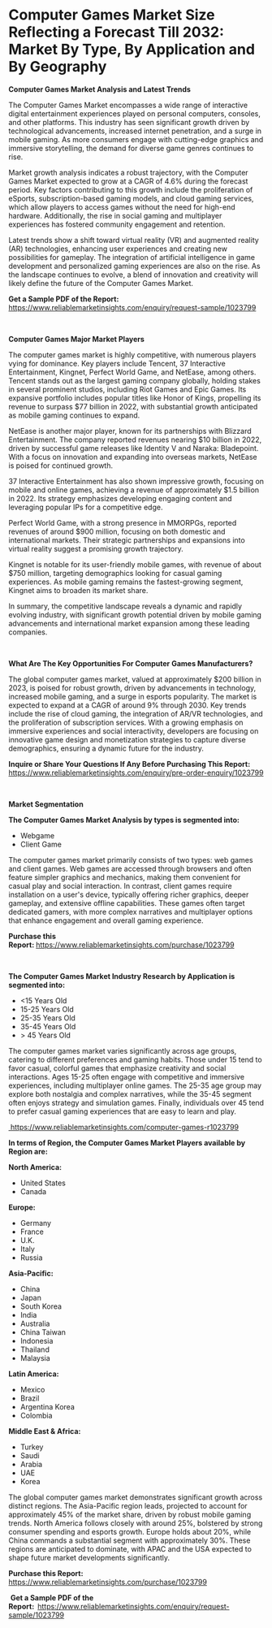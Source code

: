 <p><h1>Computer Games Market Size Reflecting a Forecast Till 2032: Market By Type, By Application and By Geography</h1></p><p><strong>Computer Games Market Analysis and Latest Trends</strong></p>
<p><p>The Computer Games Market encompasses a wide range of interactive digital entertainment experiences played on personal computers, consoles, and other platforms. This industry has seen significant growth driven by technological advancements, increased internet penetration, and a surge in mobile gaming. As more consumers engage with cutting-edge graphics and immersive storytelling, the demand for diverse game genres continues to rise.</p><p>Market growth analysis indicates a robust trajectory, with the Computer Games Market expected to grow at a CAGR of 4.6% during the forecast period. Key factors contributing to this growth include the proliferation of eSports, subscription-based gaming models, and cloud gaming services, which allow players to access games without the need for high-end hardware. Additionally, the rise in social gaming and multiplayer experiences has fostered community engagement and retention.</p><p>Latest trends show a shift toward virtual reality (VR) and augmented reality (AR) technologies, enhancing user experiences and creating new possibilities for gameplay. The integration of artificial intelligence in game development and personalized gaming experiences are also on the rise. As the landscape continues to evolve, a blend of innovation and creativity will likely define the future of the Computer Games Market.</p></p>
<p><strong>Get a Sample PDF of the Report:&nbsp;</strong> <a href="https://www.reliablemarketinsights.com/enquiry/request-sample/1023799?utm_campaign=3712&utm_medium=2&utm_source=Github&utm_content=ia&utm_term=16042025&utm_id=computer-games">https://www.reliablemarketinsights.com/enquiry/request-sample/1023799</a></p>
<p>&nbsp;</p>
<p><strong>Computer Games Major Market Players</strong></p>
<p><p>The computer games market is highly competitive, with numerous players vying for dominance. Key players include Tencent, 37 Interactive Entertainment, Kingnet, Perfect World Game, and NetEase, among others. Tencent stands out as the largest gaming company globally, holding stakes in several prominent studios, including Riot Games and Epic Games. Its expansive portfolio includes popular titles like Honor of Kings, propelling its revenue to surpass $77 billion in 2022, with substantial growth anticipated as mobile gaming continues to expand.</p><p>NetEase is another major player, known for its partnerships with Blizzard Entertainment. The company reported revenues nearing $10 billion in 2022, driven by successful game releases like Identity V and Naraka: Bladepoint. With a focus on innovation and expanding into overseas markets, NetEase is poised for continued growth.</p><p>37 Interactive Entertainment has also shown impressive growth, focusing on mobile and online games, achieving a revenue of approximately $1.5 billion in 2022. Its strategy emphasizes developing engaging content and leveraging popular IPs for a competitive edge.</p><p>Perfect World Game, with a strong presence in MMORPGs, reported revenues of around $900 million, focusing on both domestic and international markets. Their strategic partnerships and expansions into virtual reality suggest a promising growth trajectory.</p><p>Kingnet is notable for its user-friendly mobile games, with revenue of about $750 million, targeting demographics looking for casual gaming experiences. As mobile gaming remains the fastest-growing segment, Kingnet aims to broaden its market share.</p><p>In summary, the competitive landscape reveals a dynamic and rapidly evolving industry, with significant growth potential driven by mobile gaming advancements and international market expansion among these leading companies.</p></p>
<p>&nbsp;</p>
<p><strong>What Are The Key Opportunities For Computer Games Manufacturers?</strong></p>
<p><p>The global computer games market, valued at approximately $200 billion in 2023, is poised for robust growth, driven by advancements in technology, increased mobile gaming, and a surge in esports popularity. The market is expected to expand at a CAGR of around 9% through 2030. Key trends include the rise of cloud gaming, the integration of AR/VR technologies, and the proliferation of subscription services. With a growing emphasis on immersive experiences and social interactivity, developers are focusing on innovative game design and monetization strategies to capture diverse demographics, ensuring a dynamic future for the industry.</p></p>
<p><strong>Inquire or Share Your Questions If Any Before Purchasing This Report:</strong> <a href="https://www.reliablemarketinsights.com/enquiry/pre-order-enquiry/1023799?utm_campaign=3712&utm_medium=2&utm_source=Github&utm_content=ia&utm_term=16042025&utm_id=computer-games">https://www.reliablemarketinsights.com/enquiry/pre-order-enquiry/1023799</a></p>
<p>&nbsp;</p>
<p><strong>Market Segmentation</strong></p>
<p><strong>The Computer Games Market Analysis by types is segmented into:</strong></p>
<p><ul><li>Webgame</li><li>Client Game</li></ul></p>
<p><p>The computer games market primarily consists of two types: web games and client games. Web games are accessed through browsers and often feature simpler graphics and mechanics, making them convenient for casual play and social interaction. In contrast, client games require installation on a user's device, typically offering richer graphics, deeper gameplay, and extensive offline capabilities. These games often target dedicated gamers, with more complex narratives and multiplayer options that enhance engagement and overall gaming experience.</p></p>
<p><strong>Purchase this Report:&nbsp;</strong><a href="https://www.reliablemarketinsights.com/purchase/1023799?utm_campaign=3712&utm_medium=2&utm_source=Github&utm_content=ia&utm_term=16042025&utm_id=computer-games">https://www.reliablemarketinsights.com/purchase/1023799</a></p>
<p>&nbsp;</p>
<p><strong>The Computer Games Market Industry Research by Application is segmented into:</strong></p>
<p><ul><li><15 Years Old</li><li>15-25 Years Old</li><li>25-35 Years Old</li><li>35-45 Years Old</li><li>> 45 Years Old</li></ul></p>
<p><p>The computer games market varies significantly across age groups, catering to different preferences and gaming habits. Those under 15 tend to favor casual, colorful games that emphasize creativity and social interactions. Ages 15-25 often engage with competitive and immersive experiences, including multiplayer online games. The 25-35 age group may explore both nostalgia and complex narratives, while the 35-45 segment often enjoys strategy and simulation games. Finally, individuals over 45 tend to prefer casual gaming experiences that are easy to learn and play.</p></p>
<p><a href="https://www.reliablemarketinsights.com/computer-games-r1023799?utm_campaign=3712&utm_medium=2&utm_source=Github&utm_content=ia&utm_term=16042025&utm_id=computer-games">&nbsp;https://www.reliablemarketinsights.com/computer-games-r1023799</a></p>
<p><strong>In terms of Region, the Computer Games Market Players available by Region are:</strong></p>
<p>
    <p> <strong> North America: </strong>
        <ul>
            <li>United States</li>
            <li>Canada</li>
        </ul>
        </p> 
    <p> <strong> Europe: </strong>
        <ul>
            <li>Germany</li>
            <li>France</li>
            <li>U.K.</li>
            <li>Italy</li>
            <li>Russia</li>
        </ul>
        </p> 
    <p> <strong> Asia-Pacific: </strong>
        <ul>
            <li>China</li>
            <li>Japan</li>
            <li>South Korea</li>
            <li>India</li>
            <li>Australia</li>
            <li>China Taiwan</li>
            <li>Indonesia</li>
            <li>Thailand</li>
            <li>Malaysia</li>
        </ul>
        </p> 
    <p> <strong> Latin America: </strong>
        <ul>
            <li>Mexico</li>
            <li>Brazil</li>
            <li>Argentina Korea</li>
            <li>Colombia</li>
        </ul>
        </p> 
    <p> <strong> Middle East & Africa: </strong>
        <ul>
            <li>Turkey</li>
            <li>Saudi</li>
            <li>Arabia</li>
            <li>UAE</li>
            <li>Korea</li>
        </ul>
    </p>
    </p>
<p><p>The global computer games market demonstrates significant growth across distinct regions. The Asia-Pacific region leads, projected to account for approximately 45% of the market share, driven by robust mobile gaming trends. North America follows closely with around 25%, bolstered by strong consumer spending and esports growth. Europe holds about 20%, while China commands a substantial segment with approximately 30%. These regions are anticipated to dominate, with APAC and the USA expected to shape future market developments significantly.</p></p>
<p><strong>Purchase this Report: </strong><a href="https://www.reliablemarketinsights.com/purchase/1023799?utm_campaign=3712&utm_medium=2&utm_source=Github&utm_content=ia&utm_term=16042025&utm_id=computer-games">https://www.reliablemarketinsights.com/purchase/1023799</a></p>
<p>&nbsp;<strong>Get a Sample PDF of the Report:&nbsp;&nbsp;</strong><a href="https://www.reliablemarketinsights.com/enquiry/request-sample/1023799?utm_campaign=3712&utm_medium=2&utm_source=Github&utm_content=ia&utm_term=16042025&utm_id=computer-games">https://www.reliablemarketinsights.com/enquiry/request-sample/1023799</a></p>
<p><strong></strong></p>
<p><p></p><p></p><p></p></p>